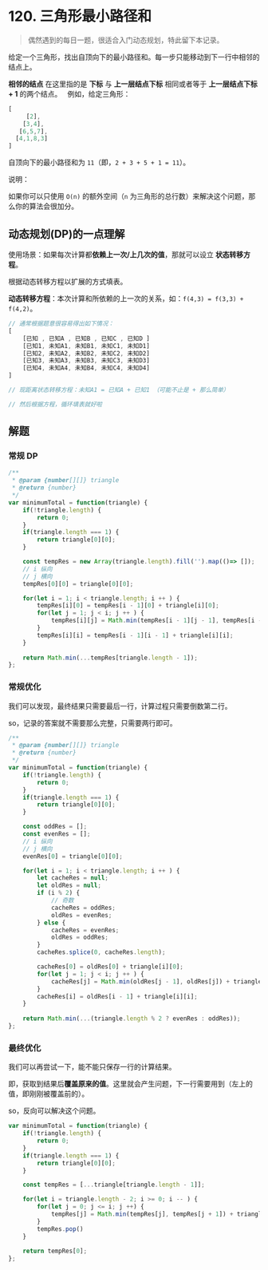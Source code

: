 # 120. 三角形最小路径和

> 偶然遇到的每日一题，很适合入门动态规划，特此留下本记录。

给定一个三角形，找出自顶向下的最小路径和。每一步只能移动到下一行中相邻的结点上。

**相邻的结点** 在这里指的是 **下标** 与 **上一层结点下标** 相同或者等于 **上一层结点下标 + 1** 的两个结点。
 
例如，给定三角形：

```js
[
     [2],
    [3,4],
   [6,5,7],
  [4,1,8,3]
]
```

自顶向下的最小路径和为 `11`（即，`2 + 3 + 5 + 1 = 11`）。


说明：

如果你可以只使用 `O(n)` 的额外空间（`n` 为三角形的总行数）来解决这个问题，那么你的算法会很加分。

## 动态规划(DP)的一点理解

使用场景：如果每次计算都**依赖上一次/上几次的值**，那就可以设立 **状态转移方程**。

根据动态转移方程以扩展的方式填表。

**动态转移方程**：本次计算和所依赖的上一次的关系，如：`f(4,3) = f(3,3) + f(4,2)`。

```js
// 通常根据题意很容易得出如下情况：
[
    [已知 , 已知A , 已知B , 已知C , 已知D ]
    [已知1, 未知A1, 未知B1, 未知C1, 未知D1]
    [已知2, 未知A2, 未知B2, 未知C2, 未知D2]
    [已知3, 未知A3, 未知B3, 未知C3, 未知D3]
    [已知4, 未知A4, 未知B4, 未知C4, 未知D4]
]

// 现距离状态转移方程：未知A1 = 已知A + 已知1 （可能不止是 + 那么简单）

// 然后根据方程，循环填表就好啦
```

## 解题

### 常规 DP

```js
/**
 * @param {number[][]} triangle
 * @return {number}
 */
var minimumTotal = function(triangle) {
    if(!triangle.length) {
        return 0;
    }
    if(triangle.length === 1) {
        return triangle[0][0];
    }

    const tempRes = new Array(triangle.length).fill('').map(()=> []);
    // i 纵向
    // j 横向
    tempRes[0][0] = triangle[0][0];

    for(let i = 1; i < triangle.length; i ++ ) {
        tempRes[i][0] = tempRes[i - 1][0] + triangle[i][0];
        for(let j = 1; j < i; j ++ ) {
            tempRes[i][j] = Math.min(tempRes[i - 1][j - 1], tempRes[i - 1][j]) + triangle[i][j];
        }
        tempRes[i][i] = tempRes[i - 1][i - 1] + triangle[i][i];
    }
    
    return Math.min(...tempRes[triangle.length - 1]);
};
```

### 常规优化

我们可以发现，最终结果只需要最后一行，计算过程只需要倒数第二行。

so，记录的答案就不需要那么完整，只需要两行即可。

```js
/**
 * @param {number[][]} triangle
 * @return {number}
 */
var minimumTotal = function(triangle) {
    if(!triangle.length) {
        return 0;
    }
    if(triangle.length === 1) {
        return triangle[0][0];
    }

    const oddRes = [];
    const evenRes = [];
    // i 纵向
    // j 横向
    evenRes[0] = triangle[0][0];

    for(let i = 1; i < triangle.length; i ++ ) {
        let cacheRes = null;
        let oldRes = null;
        if (i % 2) {
            // 奇数
            cacheRes = oddRes;
            oldRes = evenRes;
        } else {
            cacheRes = evenRes;
            oldRes = oddRes;
        }
        cacheRes.splice(0, cacheRes.length);

        cacheRes[0] = oldRes[0] + triangle[i][0];
        for(let j = 1; j < i; j ++ ) {
            cacheRes[j] = Math.min(oldRes[j - 1], oldRes[j]) + triangle[i][j];
        }
        cacheRes[i] = oldRes[i - 1] + triangle[i][i];
    }
    
    return Math.min(...(triangle.length % 2 ? evenRes : oddRes));
};
```

### 最终优化

我们可以再尝试一下，能不能只保存一行的计算结果。

即，获取到结果后**覆盖原来的值**。这里就会产生问题，下一行需要用到（左上的值，即刚刚被覆盖前的）。

so，反向可以解决这个问题。

```js
var minimumTotal = function(triangle) {
    if(!triangle.length) {
        return 0;
    }
    if(triangle.length === 1) {
        return triangle[0][0];
    }

    const tempRes = [...triangle[triangle.length - 1]];

    for(let i = triangle.length - 2; i >= 0; i -- ) {
        for(let j = 0; j <= i; j ++) {
            tempRes[j] = Math.min(tempRes[j], tempRes[j + 1]) + triangle[i][j];
        }
        tempRes.pop()
    }
    
    return tempRes[0];
};
```